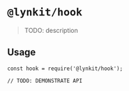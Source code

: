 # `@lynkit/hook`

> TODO: description

## Usage

```
const hook = require('@lynkit/hook');

// TODO: DEMONSTRATE API
```
